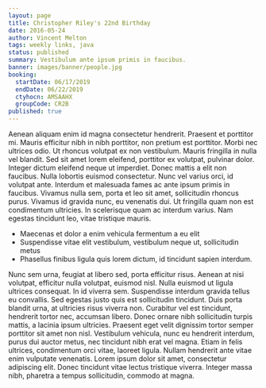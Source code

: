 ```yaml
---
layout: page
title: Christopher Riley's 22nd Birthday
date: 2016-05-24
author: Vincent Melton
tags: weekly links, java
status: published
summary: Vestibulum ante ipsum primis in faucibus.
banner: images/banner/people.jpg
booking:
  startDate: 06/17/2019
  endDate: 06/22/2019
  ctyhocn: AMSAAHX
  groupCode: CR2B
published: true
---
```

Aenean aliquam enim id magna consectetur hendrerit. Praesent et porttitor mi. Mauris efficitur nibh in nibh porttitor, non pretium est porttitor. Morbi nec ultrices odio. Ut rhoncus volutpat ex non vestibulum. Mauris fringilla in nulla vel blandit. Sed sit amet lorem eleifend, porttitor ex volutpat, pulvinar dolor.
Integer dictum eleifend neque ut imperdiet. Donec mattis a elit non faucibus. Nulla lobortis euismod consectetur. Nunc vel varius orci, id volutpat ante. Interdum et malesuada fames ac ante ipsum primis in faucibus. Vivamus nulla sem, porta et leo sit amet, sollicitudin rhoncus purus. Vivamus id gravida nunc, eu venenatis dui. Ut fringilla quam non est condimentum ultricies. In scelerisque quam ac interdum varius. Nam egestas tincidunt leo, vitae tristique mauris.

* Maecenas et dolor a enim vehicula fermentum a eu elit
* Suspendisse vitae elit vestibulum, vestibulum neque ut, sollicitudin metus
* Phasellus finibus ligula quis lorem dictum, id tincidunt sapien interdum.

Nunc sem urna, feugiat at libero sed, porta efficitur risus. Aenean at nisi volutpat, efficitur nulla volutpat, euismod nisl. Nulla euismod ut ligula ultrices consequat. In id viverra sem. Suspendisse interdum gravida tellus eu convallis. Sed egestas justo quis est sollicitudin tincidunt. Duis porta blandit urna, at ultricies risus viverra non. Curabitur vel est tincidunt, hendrerit tortor nec, accumsan libero. Donec ornare nibh sollicitudin turpis mattis, a lacinia ipsum ultricies. Praesent eget velit dignissim tortor semper porttitor sit amet non nisl. Vestibulum vehicula, nunc eu hendrerit interdum, purus dui auctor metus, nec tincidunt nibh erat vel magna. Etiam in felis ultrices, condimentum orci vitae, laoreet ligula. Nullam hendrerit ante vitae enim vulputate venenatis. Lorem ipsum dolor sit amet, consectetur adipiscing elit. Donec tincidunt vitae lectus tristique viverra. Integer massa nibh, pharetra a tempus sollicitudin, commodo at magna.
